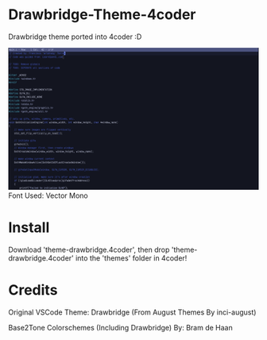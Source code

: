 # Drawbridge-Theme-4coder
Drawbridge theme ported into 4coder :D

![Drawbridge Theme](Drawbridge.png)
Font Used: Vector Mono

# Install
Download 'theme-drawbridge.4coder', then drop 'theme-drawbridge.4coder' into the 'themes' folder in 4coder!

# Credits
Original VSCode Theme: Drawbridge (From August Themes By inci-august)

Base2Tone Colorschemes (Including Drawbridge) By: Bram de Haan 
